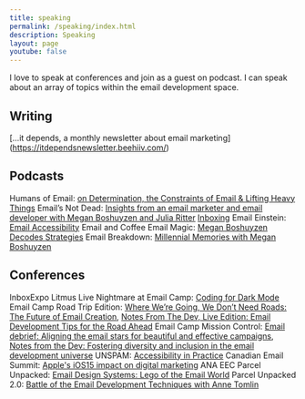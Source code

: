 ```yaml
---
title: speaking
permalink: /speaking/index.html
description: Speaking
layout: page
youtube: false
---
```


I love to speak at conferences and join as a guest on podcast. I can speak about an array of topics within the email development space.




## Writing
[…it depends, a monthly newsletter about email marketing] (https://itdependsnewsletter.beehiiv.com/)

## Podcasts
Humans of Email: [on Determination, the Constraints of Email & Lifting Heavy Things](https://open.spotify.com/episode/3DarF7xEnkF5ILOmIsmxVL?si=76c75340017c4e3e)
Email’s Not Dead: [Insights from an email marketer and email developer with Megan Boshuyzen and Julia Ritter](https://open.spotify.com/episode/2wfxuK7I49CY9J2k0iCVbp?si=b5d03c8afc0942e7)
[Inboxing](https://www.youtube.com/watch?v=6aTbDNbw1RQ&t=12s)
Email Einstein: [Email Accessibility](https://open.spotify.com/episode/2i32fi4EBsFfbKZLjRYy8t?si=49377f26e176472e)
Email and Coffee
Email Magic: [Megan Boshuyzen Decodes Strategies](https://www.youtube.com/watch?v=j4y36aZ7Xek)
Email Breakdown: [Millennial Memories with Megan Boshuyzen](https://www.youtube.com/watch?v=BtB0rdu3NCI)

## Conferences
InboxExpo
Litmus Live
Nightmare at Email Camp: [Coding for Dark Mode](https://www.youtube.com/watch?v=bzBrf2UHlvU&list=PL0BaQoZdfN0KvGt_nzYA-N5L_7GSCg-cQ&index=8)
Email Camp Road Trip Edition: [Where We’re Going, We Don’t Need Roads: The Future of Email Creation](https://www.youtube.com/watch?v=zVLBNemGqe8), [Notes From The Dev, Live Edition: Email Development Tips for the Road Ahead](https://www.youtube.com/watch?v=FHd8frZRIz4&list=PL0BaQoZdfN0Kedl4WtPrBk20eqCuszqoK&index=9)
Email Camp Mission Control: [Email debrief: Aligning the email stars for beautiful and effective campaigns](https://www.youtube.com/watch?v=2hzCVF7X7Yk&list=PL0BaQoZdfN0JVsr7-Ry0WxgNCJ4o9KOS2&index=13), [Notes from the Dev: Fostering diversity and inclusion in the email development universe](https://www.youtube.com/watch?v=esrKKhi9JVE&list=PL0BaQoZdfN0JVsr7-Ry0WxgNCJ4o9KOS2&index=17)
UNSPAM: [Accessibility in Practice](https://www.youtube.com/watch?v=HgyO6JzfqzU&t=814s)
Canadian Email Summit: [Apple's iOS15 impact on digital marketing](https://www.youtube.com/watch?v=mXkBZAwrApY)
ANA EEC
Parcel Unpacked: [Email Design Systems: Lego of the Email World](https://www.youtube.com/watch?v=M_ZbV5WIB74)
Parcel Unpacked 2.0: [Battle of the Email Development Techniques with Anne Tomlin](https://www.youtube.com/watch?v=BODOSkN3iCg)
